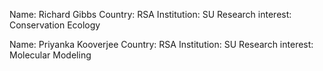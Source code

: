 Name: Richard Gibbs 
Country: RSA
Institution: SU 
Research interest: Conservation Ecology 

Name: Priyanka Kooverjee
Country: RSA
Institution: SU
Research interest: Molecular Modeling



